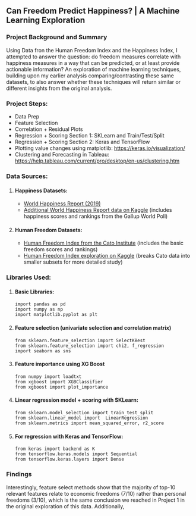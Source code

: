 ## Can Freedom Predict Happiness? | A Machine Learning Exploration

### Project Background and Summary

Using Data fron the Human Freedom Index and the Happiness Index, I attempted to answer the question: do freedom measures correlate with happiness measures in a way that can be predicted, or at least provide actionable information? An exploration of machine learning techniques, building upon my earlier analysis comparing/contrasting these same datasets, to also answer whether these techniques will return similar or different insights from the original analysis. 

### Project Steps:

   * Data Prep
   * Feature Selection
   * Correlation + Residual Plots
   * Regression + Scoring Section 1: SKLearn and Train/Test/Split
   * Regression + Scoring Section 2: Keras and TensorFlow
   * Plotting value changes using matplotlib: https://keras.io/visualization/
   * Clustering and Forecasting in Tableau: https://help.tableau.com/current/pro/desktop/en-us/clustering.htm
   
### Data Sources:

1. #### Happiness Datasets:
     * [World Happiness Report (2019)](https://worldhappiness.report/ed/2019/)
     * [Additional World Happiness Report data on Kaggle](https://www.kaggle.com/unsdsn/world-happiness) (includes happiness scores and rankings from the Gallup World Poll)

2. #### Human Freedom Datasets:
     * [Human Freedom Index from the Cato Institute](https://www.cato.org/human-freedom-index-new) (includes the basic freedom scores and rankings) 
     * [Human Freedom Index exploration on Kaggle](https://www.kaggle.com/gsutters/the-human-freedom-index#hfi_cc_2018.csv) (breaks Cato data into smaller subsets for more detailed study)

### Libraries Used:

1. #### Basic Libraries:
    ```
    import pandas as pd
    import numpy as np
    import matplotlib.pyplot as plt
    ```
2. #### Feature selection (univariate selection and correlation matrix)
    ```
    from sklearn.feature_selection import SelectKBest
    from sklearn.feature_selection import chi2, f_regression
    import seaborn as sns
    ```
3. #### Feature importance using XG Boost
    ```
    from numpy import loadtxt
    from xgboost import XGBClassifier
    from xgboost import plot_importance
    ```
4. #### Linear regression model + scoring with SKLearn: 
    ```
    from sklearn.model_selection import train_test_split
    from sklearn.linear_model import  LinearRegression
    from sklearn.metrics import mean_squared_error, r2_score
    ```
5. #### For regression with Keras and TensorFlow:
    ```
    from keras import backend as K
    from tensorflow.keras.models import Sequential 
    from tensorflow.keras.layers import Dense
    ```

### Findings

Interestingly, feature select methods show that the majority of top-10 relevant features relate to economic freedoms (7/10) rather than personal freedoms (3/10), which is the same conclusion we reached in Project 1 in the original exploration of this data. Additionally, 
